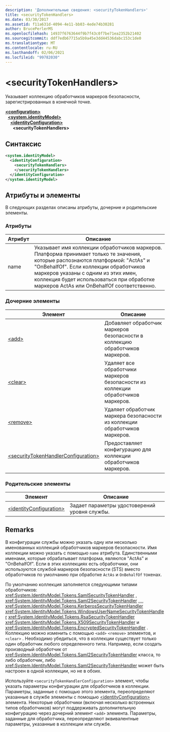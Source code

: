 ```yaml
---
description: 'Дополнительные сведения: <securityTokenHandlers>'
title: <securityTokenHandlers>
ms.date: 03/30/2017
ms.assetid: f11a631d-4094-4e11-bb03-4ede74b30281
author: BrucePerlerMS
ms.openlocfilehash: 14937f6763644f9b7f43c0f7be71ea2352b21402
ms.sourcegitcommit: ddf7edb67715a5b9a45e3dd44536dabc153c1de0
ms.translationtype: MT
ms.contentlocale: ru-RU
ms.lasthandoff: 02/06/2021
ms.locfileid: "99782030"
---
```

# \<securityTokenHandlers>

Указывает коллекцию обработчиков маркеров безопасности, зарегистрированных в конечной точке.  
  
[**\<configuration>**](../configuration-element.md)\
&nbsp;&nbsp;[**\<system.identityModel>**](system-identitymodel.md)\
&nbsp;&nbsp;&nbsp;&nbsp;[**\<identityConfiguration>**](identityconfiguration.md)\
&nbsp;&nbsp;&nbsp;&nbsp;&nbsp;&nbsp;**\<securityTokenHandlers>**  
  
## <a name="syntax"></a>Синтаксис  
  
```xml  
<system.identityModel>  
  <identityConfiguration>  
    <securityTokenHandlers>  
    </securityTokenHandlers>  
  </identityConfiguration>  
</system.identityModel>  
```  
  
## <a name="attributes-and-elements"></a>Атрибуты и элементы  

 В следующих разделах описаны атрибуты, дочерние и родительские элементы.  
  
### <a name="attributes"></a>Атрибуты  
  
|Атрибут|Описание|  
|---------------|-----------------|  
|name|Указывает имя коллекции обработчиков маркеров. Платформа принимает только те значения, которые распознаются платформой: "ActAs" и "OnBehalfOf". Если коллекции обработчиков маркеров указаны с одним из этих имен, коллекция будет использоваться при обработке маркеров ActAs или OnBehalfOf соответственно.|  
  
### <a name="child-elements"></a>Дочерние элементы  
  
|Элемент|Описание|  
|-------------|-----------------|  
|[\<add>](add.md)|Добавляет обработчик маркеров безопасности в коллекцию обработчиков маркеров.|  
|[\<clear>](clear.md)|Удаляет все обработчики маркеров безопасности из коллекции обработчиков маркеров.|  
|[\<remove>](remove.md)|Удаляет обработчик маркера безопасности из коллекции обработчиков маркеров.|  
|[\<securityTokenHandlerConfiguration>](securitytokenhandlerconfiguration.md)|Предоставляет конфигурацию для коллекции обработчиков маркеров.|  
  
### <a name="parent-elements"></a>Родительские элементы  
  
|Элемент|Описание|  
|-------------|-----------------|  
|[\<identityConfiguration>](identityconfiguration.md)|Задает параметры удостоверений уровня службы.|  
  
## <a name="remarks"></a>Remarks  

 В конфигурации службы можно указать одну или несколько именованных коллекций обработчиков маркеров безопасности. Имя коллекции можно указать с помощью `name` атрибута. Единственными именами, которые обрабатывает платформа, являются "ActAs" и "OnBehalfOf". Если в этих коллекциях есть обработчики, они используются службой маркеров безопасности (STS) вместо обработчиков по умолчанию при обработке `ActAs` и `OnBehalfOf` токенах.  
  
 По умолчанию коллекция заполняется следующими типами обработчиков: <xref:System.IdentityModel.Tokens.SamlSecurityTokenHandler> , <xref:System.IdentityModel.Tokens.Saml2SecurityTokenHandler> ,,,, <xref:System.IdentityModel.Tokens.KerberosSecurityTokenHandler> <xref:System.IdentityModel.Tokens.WindowsUserNameSecurityTokenHandler> <xref:System.IdentityModel.Tokens.RsaSecurityTokenHandler> <xref:System.IdentityModel.Tokens.X509SecurityTokenHandler> и <xref:System.IdentityModel.Tokens.EncryptedSecurityTokenHandler> . Коллекцию можно изменить с помощью `<add>` `<remove>` элементов, и `<clear>` . Необходимо убедиться, что в коллекции существует только один обработчик любого определенного типа. Например, если создать производный обработчик от <xref:System.IdentityModel.Tokens.Saml2SecurityTokenHandler> класса, то либо обработчик, либо <xref:System.IdentityModel.Tokens.Saml2SecurityTokenHandler> может быть настроен в одной коллекции, но не в обоих.  
  
 Используйте `<securityTokenHandlerConfiguration>` элемент, чтобы указать параметры конфигурации для обработчиков в коллекции. Параметры, заданные с помощью этого элемента, переопределяют указанные в службе элементы с помощью [\<identityConfiguration>](identityconfiguration.md) элемента. Некоторые обработчики (включая несколько встроенных типов обработчиков) могут поддерживать дополнительную конфигурацию через дочерний элемент `<add>` элемента. Параметры, заданные для обработчика, переопределяют эквивалентные параметры, указанные в коллекции или службе.

